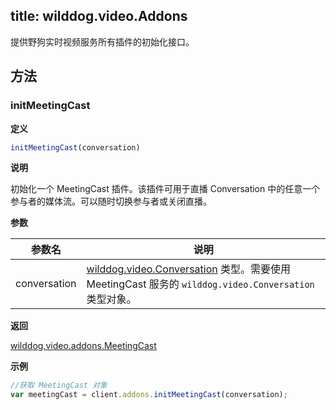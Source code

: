 ﻿
title: wilddog.video.Addons
---

提供野狗实时视频服务所有插件的初始化接口。

## 方法

### initMeetingCast

**定义**

```js
initMeetingCast(conversation)
```

**说明**

初始化一个 MeetingCast 插件。该插件可用于直播 Conversation 中的任意一个参与者的媒体流。可以随时切换参与者或关闭直播。

**参数**

| 参数名 | 说明 |
|---|---|
| conversation | [wilddog.video.Conversation](/api/video/web/conversation.html) 类型。需要使用 MeetingCast 服务的 `wilddog.video.Conversation` 类型对象。 |

**返回**

[wilddog.video.addons.MeetingCast](/api/video/web/meetingCast.html)

**示例**

```js
//获取 MeetingCast 对象
var meetingCast = client.addons.initMeetingCast(conversation);
```

